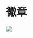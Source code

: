 # 徽章

[![](https://img.shields.io/badge/yo-@hey-red.svg)](https://edu.cnblogs.com/campus/fzu/SE_FZU_1917_K/?page=3)

